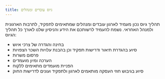 ```yaml
---
title: גיוס עובדים ומנהלים
---
```


תהליך גיוס נכון מעמיד לארגון עובדים ומנהלים שמתאימים לתפקיד, לתרבות הארגונית ולמנהל האחראי.
נשמח להעמיד לרשותכם את הידע והניסיון שלנו לאורך כל תהליך הגיוס:

- בחינה והגדרה של צרכי איוש
- סיוע בהגדרת תיאור ודרישות תפקיד וכן בהבנת עלויות השכר הצפויות
- פרסום משרות
- הערכה ומיון מועמדים
- הפניית מועמדים מתאימים ללקוח
- סיוע בגיבוש חוזי העסקה מותאמים לארגון ולתפקיד ועונים לדרישות החוק
